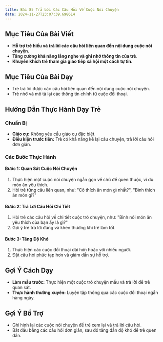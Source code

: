 ```yaml
---
title: Bài 85 Trả Lời Các Câu Hỏi Về Cuộc Nói Chuyện 
date: 2024-11-27T23:07:39.698614
---
```


## Mục Tiêu Của Bài Viết
- **Hỗ trợ trẻ hiểu và trả lời các câu hỏi liên quan đến nội dung cuộc nói chuyện.**
- **Tăng cường khả năng lắng nghe và ghi nhớ thông tin của trẻ.**
- **Khuyến khích trẻ tham gia giao tiếp xã hội một cách tự tin.**

## Mục Tiêu Của Bài Dạy
- Trẻ trả lời được các câu hỏi liên quan đến nội dung cuộc nói chuyện.
- Trẻ nhớ và mô tả lại các thông tin chính từ cuộc đối thoại.

## Hướng Dẫn Thực Hành Dạy Trẻ

### Chuẩn Bị
- **Giáo cụ:** Không yêu cầu giáo cụ đặc biệt.
- **Điều kiện trước tiên:** Trẻ có khả năng kể lại câu chuyện, trả lời câu hỏi đơn giản.

### Các Bước Thực Hành
#### Bước 1: Quan Sát Cuộc Nói Chuyện
1. Thực hiện một cuộc nói chuyện ngắn gọn về chủ đề quen thuộc, ví dụ: món ăn yêu thích.
2. Hỏi trẻ từng câu liên quan, như: "Cô thích ăn món gì nhất?", "Bình thích ăn món gì?"

#### Bước 2: Trả Lời Câu Hỏi Chi Tiết
1. Hỏi trẻ các câu hỏi về chi tiết cuộc trò chuyện, như: "Bình nói món ăn yêu thích của bạn ấy là gì?"
2. Gợi ý trẻ trả lời đúng và khen thưởng khi trẻ làm tốt.

#### Bước 3: Tăng Độ Khó
1. Thực hiện các cuộc đối thoại dài hơn hoặc với nhiều người.
2. Đặt câu hỏi phức tạp hơn và giảm dần sự hỗ trợ.

## Gợi Ý Cách Dạy
- **Làm mẫu trước:** Thực hiện một cuộc trò chuyện mẫu và trả lời để trẻ quan sát.
- **Thực hành thường xuyên:** Luyện tập thông qua các cuộc đối thoại ngắn hàng ngày.

## Gợi Ý Bổ Trợ
- Ghi hình lại các cuộc nói chuyện để trẻ xem lại và trả lời câu hỏi.
- Bắt đầu bằng các câu hỏi đơn giản, sau đó tăng dần độ khó để trẻ quen dần.
